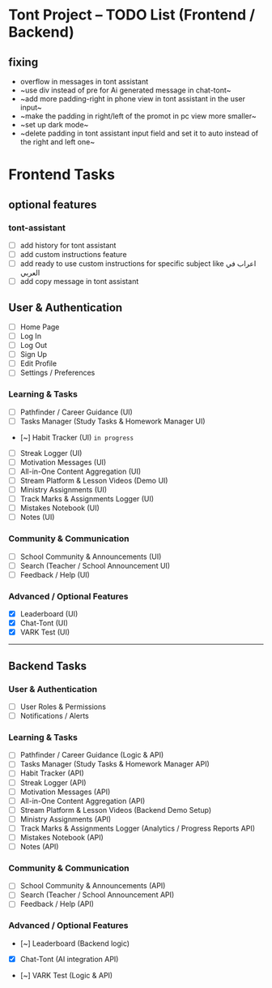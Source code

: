 # Tont Project – TODO List (Frontend / Backend)

## **fixing**
- overflow in messages in tont assistant
- ~use div instead of pre for Ai generated message in chat-tont~
- ~add more padding-right in phone view in tont assistant in the user input~
- ~make the padding in right/left of the promot in pc view more smaller~
- ~set up dark mode~
- ~delete padding in tont assistant input field and set it to auto instead of the right and left one~

# **Frontend Tasks**
## optional features
### tont-assistant 
- [ ] add history for tont assistant 
- [ ] add custom instructions feature
- [ ] add ready to use custom instructions for specific subject like اعراب في العربي
- [ ] add copy message in tont assistant 
## User & Authentication
- [ ] Home Page
- [ ] Log In
- [ ] Log Out
- [ ] Sign Up
- [ ] Edit Profile
- [ ] Settings / Preferences

### Learning & Tasks
- [ ] Pathfinder / Career Guidance (UI)
- [ ] Tasks Manager (Study Tasks & Homework Manager UI)
- [~] Habit Tracker (UI) `in progress`
- [ ] Streak Logger (UI)
- [ ] Motivation Messages (UI)
- [ ] All-in-One Content Aggregation (UI)
- [ ] Stream Platform & Lesson Videos (Demo UI)
- [ ] Ministry Assignments (UI)
- [ ] Track Marks & Assignments Logger (UI)
- [ ] Mistakes Notebook (UI)
- [ ] Notes (UI)

### Community & Communication
- [ ] School Community & Announcements (UI)
- [ ] Search (Teacher / School Announcement UI)
- [ ] Feedback / Help (UI)

### Advanced / Optional Features
- [x] Leaderboard (UI)
- [x] Chat-Tont (UI)
- [x] VARK Test (UI)

---

## **Backend Tasks**
### User & Authentication
- [ ] User Roles & Permissions
- [ ] Notifications / Alerts

### Learning & Tasks
- [ ] Pathfinder / Career Guidance (Logic & API)
- [ ] Tasks Manager (Study Tasks & Homework Manager API)
- [ ] Habit Tracker (API)
- [ ] Streak Logger (API)
- [ ] Motivation Messages (API)
- [ ] All-in-One Content Aggregation (API)
- [ ] Stream Platform & Lesson Videos (Backend Demo Setup)
- [ ] Ministry Assignments (API)
- [ ] Track Marks & Assignments Logger (Analytics / Progress Reports API)
- [ ] Mistakes Notebook (API)
- [ ] Notes (API)

### Community & Communication
- [ ] School Community & Announcements (API)
- [ ] Search (Teacher / School Announcement API)
- [ ] Feedback / Help (API)

### Advanced / Optional Features
- [~] Leaderboard (Backend logic)
- [x] Chat-Tont (AI integration API)
- [~] VARK Test (Logic & API)
